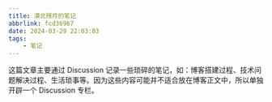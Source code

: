 ```yaml
---
title: 漠北残月的笔记
abbrlink: fcd36967
date: 2024-03-29 22:03:03
tags:
    - 笔记
---
```


这篇文章主要通过 Discussion 记录一些琐碎的笔记，如：博客搭建过程、技术问题解决过程、生活琐事等。因为这些内容可能并不适合放在博客正文中，所以单独开辟一个 Discussion 专栏。
